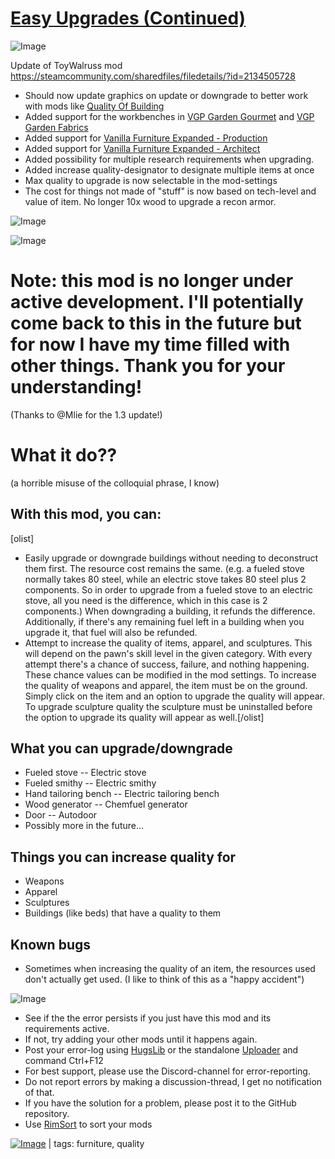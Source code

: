 # [Easy Upgrades (Continued)](https://steamcommunity.com/sharedfiles/filedetails/?id=2904429048)

![Image](https://i.imgur.com/buuPQel.png)

Update of ToyWalruss mod
https://steamcommunity.com/sharedfiles/filedetails/?id=2134505728

- Should now update graphics on update or downgrade to better work with mods like [Quality Of Building](https://steamcommunity.com/sharedfiles/filedetails/?id=2101676323)
- Added support for the workbenches in [VGP Garden Gourmet](https://steamcommunity.com/sharedfiles/filedetails/?id=2007062982) and [VGP Garden Fabrics](https://steamcommunity.com/sharedfiles/filedetails/?id=2007062162)
- Added support for [Vanilla Furniture Expanded - Production](https://steamcommunity.com/sharedfiles/filedetails/?id=1880253632)
- Added support for [Vanilla Furniture Expanded - Architect](https://steamcommunity.com/sharedfiles/filedetails/?id=2608762624)
- Added possibility for multiple research requirements when upgrading.
- Added increase quality-designator to designate multiple items at once
- Max quality to upgrade is now selectable in the mod-settings
- The cost for things not made of "stuff" is now based on tech-level and value of item. No longer 10x wood to upgrade a recon armor.

![Image](https://i.imgur.com/pufA0kM.png)
	
![Image](https://i.imgur.com/Z4GOv8H.png)

# Note: this mod is no longer under active development. I'll potentially come back to this in the future but for now I have my time filled with other things. Thank you for your understanding!


(Thanks to @Mlie for the 1.3 update!)

# What it do??

(a horrible misuse of the colloquial phrase, I know)

## With this mod, you can:
[olist]
-  Easily upgrade or downgrade buildings without needing to deconstruct them first. The resource cost remains the same. (e.g. a fueled stove normally takes 80 steel, while an electric stove takes 80 steel plus 2 components. So in order to upgrade from a fueled stove to an electric stove, all you need is the difference, which in this case is 2 components.) When downgrading a building, it refunds the difference. Additionally, if there's any remaining fuel left in a building when you upgrade it, that fuel will also be refunded.
-  Attempt to increase the quality of items, apparel, and sculptures. This will depend on the pawn's skill level in the given category. With every attempt there's a chance of success, failure, and nothing happening. These chance values can be modified in the mod settings. To increase the quality of weapons and apparel, the item must be on the ground. Simply click on the item and an option to upgrade the quality will appear. To upgrade sculpture quality the sculpture must be uninstalled before the option to upgrade its quality will appear as well.[/olist]

## What you can upgrade/downgrade


-  Fueled stove -- Electric stove
-  Fueled smithy -- Electric smithy
-  Hand tailoring bench -- Electric tailoring bench
-  Wood generator -- Chemfuel generator
-  Door -- Autodoor
-  Possibly more in the future...


## Things you can increase quality for


-  Weapons
-  Apparel
-  Sculptures
-  Buildings (like beds) that have a quality to them


## Known bugs


-  Sometimes when increasing the quality of an item, the resources used don't actually get used. (I like to think of this as a "happy accident")

	
![Image](https://i.imgur.com/PwoNOj4.png)



-  See if the the error persists if you just have this mod and its requirements active.
-  If not, try adding your other mods until it happens again.
-  Post your error-log using [HugsLib](https://steamcommunity.com/workshop/filedetails/?id=818773962) or the standalone [Uploader](https://steamcommunity.com/sharedfiles/filedetails/?id=2873415404) and command Ctrl+F12
-  For best support, please use the Discord-channel for error-reporting.
-  Do not report errors by making a discussion-thread, I get no notification of that.
-  If you have the solution for a problem, please post it to the GitHub repository.
-  Use [RimSort](https://github.com/RimSort/RimSort/releases/latest) to sort your mods

 

[![Image](https://img.shields.io/github/v/release/emipa606/EasyUpgrades?label=latest%20version&style=plastic&color=9f1111&labelColor=black)](https://steamcommunity.com/sharedfiles/filedetails/changelog/2904429048) | tags:  furniture,  quality
